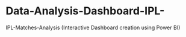 # Data-Analysis-Dashboard-IPL-
IPL-Matches-Analysis (Interactive Dashboard creation using Power BI)
